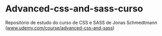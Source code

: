 # Advanced-css-and-sass-curso
Repositório de estudo do curso de CSS e SASS de Jonas Schmedtmann (www.udemy.com/course/advanced-css-and-sass)

